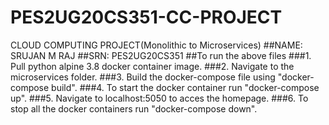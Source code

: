 # PES2UG20CS351-CC-PROJECT
CLOUD COMPUTING PROJECT(Monolithic to Microservices)
##NAME: SRUJAN M RAJ 
##SRN: PES2UG20CS351
##To run the above files
###1. Pull python alpine 3.8 docker container image.
###2. Navigate to the microservices folder.
###3. Build the docker-compose file using "docker-compose build".
###4. To start the docker container run "docker-compose up".
###5. Navigate to localhost:5050 to acces the homepage.
###6. To stop all the docker containers run "docker-compose down".
